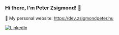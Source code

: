 ### Hi there, I'm Peter Zsigmond! 👋

:link: My personal website: https://dev.zsigmondpeter.hu

[![LinkedIn](https://img.shields.io/badge/LinkedIn-0077B5?logo=linkedin&logoColor=white)](https://www.linkedin.com/in/peterzsigmond/)
